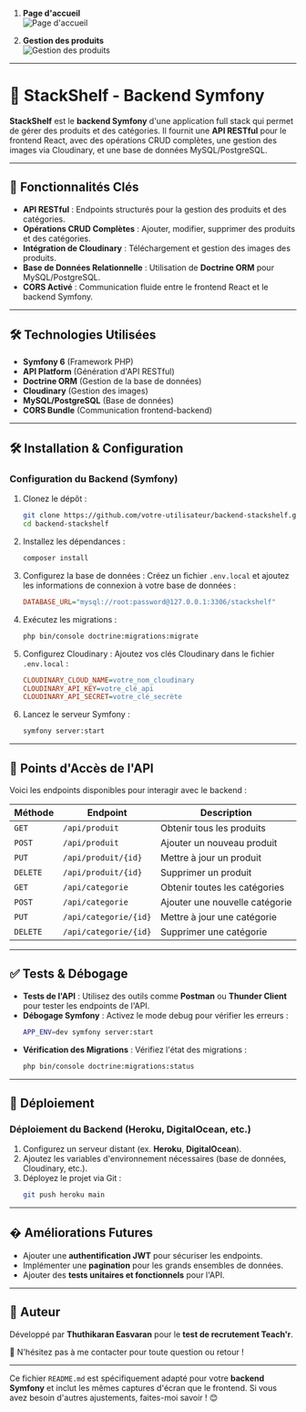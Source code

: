 1. **Page d'accueil**  
   ![Page d'accueil](https://res.cloudinary.com/drxas1wpe/image/upload/v1740773253/Screenshot_2025-02-28_at_20.49.10_msobba.png)

2. **Gestion des produits**  
   ![Gestion des produits](https://res.cloudinary.com/drxas1wpe/image/upload/v1740773253/Screenshot_2025-02-28_at_21.06.44_hqoacl.png)

---

# 🚀 StackShelf - Backend Symfony

**StackShelf** est le **backend Symfony** d'une application full stack qui permet de gérer des produits et des catégories. Il fournit une **API RESTful** pour le frontend React, avec des opérations CRUD complètes, une gestion des images via Cloudinary, et une base de données MySQL/PostgreSQL.

---

## 🚀 Fonctionnalités Clés

- **API RESTful** : Endpoints structurés pour la gestion des produits et des catégories.
- **Opérations CRUD Complètes** : Ajouter, modifier, supprimer des produits et des catégories.
- **Intégration de Cloudinary** : Téléchargement et gestion des images des produits.
- **Base de Données Relationnelle** : Utilisation de **Doctrine ORM** pour MySQL/PostgreSQL.
- **CORS Activé** : Communication fluide entre le frontend React et le backend Symfony.

---

## 🛠️ Technologies Utilisées

- **Symfony 6** (Framework PHP)
- **API Platform** (Génération d'API RESTful)
- **Doctrine ORM** (Gestion de la base de données)
- **Cloudinary** (Gestion des images)
- **MySQL/PostgreSQL** (Base de données)
- **CORS Bundle** (Communication frontend-backend)

---

## 🛠️ Installation & Configuration

### **Configuration du Backend (Symfony)**

1. Clonez le dépôt :
   ```bash
   git clone https://github.com/votre-utilisateur/backend-stackshelf.git
   cd backend-stackshelf
   ```

2. Installez les dépendances :
   ```bash
   composer install
   ```

3. Configurez la base de données :
   Créez un fichier `.env.local` et ajoutez les informations de connexion à votre base de données :
   ```ini
   DATABASE_URL="mysql://root:password@127.0.0.1:3306/stackshelf"
   ```

4. Exécutez les migrations :
   ```bash
   php bin/console doctrine:migrations:migrate
   ```

5. Configurez Cloudinary :
   Ajoutez vos clés Cloudinary dans le fichier `.env.local` :
   ```ini
   CLOUDINARY_CLOUD_NAME=votre_nom_cloudinary
   CLOUDINARY_API_KEY=votre_clé_api
   CLOUDINARY_API_SECRET=votre_clé_secrète
   ```

6. Lancez le serveur Symfony :
   ```bash
   symfony server:start
   ```

---

## 🔗 Points d'Accès de l'API

Voici les endpoints disponibles pour interagir avec le backend :

| Méthode   | Endpoint               | Description                  |
|----------|------------------------|------------------------------|
| `GET`    | `/api/produit`         | Obtenir tous les produits    |
| `POST`   | `/api/produit`         | Ajouter un nouveau produit  |
| `PUT`    | `/api/produit/{id}`    | Mettre à jour un produit    |
| `DELETE` | `/api/produit/{id}`    | Supprimer un produit        |
| `GET`    | `/api/categorie`       | Obtenir toutes les catégories |
| `POST`   | `/api/categorie`       | Ajouter une nouvelle catégorie |
| `PUT`    | `/api/categorie/{id}`  | Mettre à jour une catégorie |
| `DELETE` | `/api/categorie/{id}`  | Supprimer une catégorie     |

---

## ✅ Tests & Débogage

- **Tests de l'API** : Utilisez des outils comme **Postman** ou **Thunder Client** pour tester les endpoints de l'API.
- **Débogage Symfony** : Activez le mode debug pour vérifier les erreurs :
  ```bash
  APP_ENV=dev symfony server:start
  ```
- **Vérification des Migrations** : Vérifiez l'état des migrations :
  ```bash
  php bin/console doctrine:migrations:status
  ```

---

## 🚀 Déploiement

### **Déploiement du Backend (Heroku, DigitalOcean, etc.)**
1. Configurez un serveur distant (ex. **Heroku**, **DigitalOcean**).
2. Ajoutez les variables d'environnement nécessaires (base de données, Cloudinary, etc.).
3. Déployez le projet via Git :
   ```bash
   git push heroku main
   ```

---

## � Améliorations Futures

- Ajouter une **authentification JWT** pour sécuriser les endpoints.
- Implémenter une **pagination** pour les grands ensembles de données.
- Ajouter des **tests unitaires et fonctionnels** pour l'API.

---

## 📝 Auteur

Développé par **Thuthikaran Easvaran** pour le **test de recrutement Teach'r**.

📩 N'hésitez pas à me contacter pour toute question ou retour !

---

Ce fichier `README.md` est spécifiquement adapté pour votre **backend Symfony** et inclut les mêmes captures d'écran que le frontend. Si vous avez besoin d'autres ajustements, faites-moi savoir ! 😊
